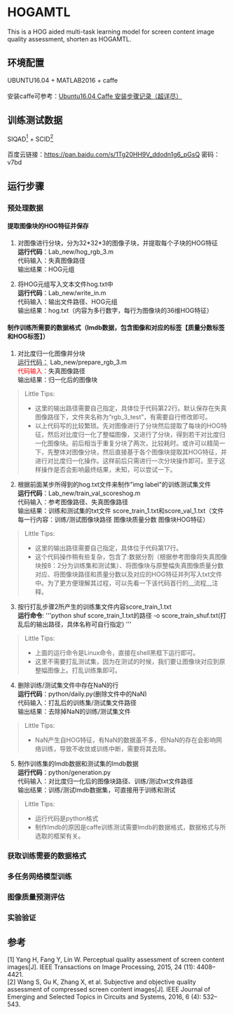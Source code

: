 # HOGAMTL
This is a HOG aided multi-task learning model for screen content image quality assessment, shorten as HOGAMTL.
## 环境配置
UBUNTU16.04 + MATLAB2016 + caffe</br>
</br>
安装caffe可参考：[Ubuntu16.04 Caffe 安装步骤记录（超详尽）](https://blog.csdn.net/yhaolpz/article/details/71375762)
## 训练测试数据
SIQAD[<sup>1</sup>](#SIQAD) + SCID[<sup>2</sup>](#SCID)</br>
</br>
百度云链接：https://pan.baidu.com/s/1Tg20HH9V_ddodn1g6_pGsQ
密码：v7bd
## 运行步骤
### 预处理数据
#### 提取图像块的HOG特征并保存

1. 对图像进行分块，分为32\*32\*3的图像子块，并提取每个子块的HOG特征</br>
__运行代码__：Lab_new/hog_rgb_3.m</br>
代码输入：失真图像路径</br>
输出结果：HOG元组

2. 将HOG元组写入文本文件hog.txt中</br>
__运行代码__：Lab_new/write_in.m</br>
代码输入：输出文件路径、HOG元组</br>
输出结果：hog.txt（内容为多行数字，每行为图像块的36维HOG特征）

#### 制作训练所需要的数据格式（lmdb数据，包含图像和对应的标签【质量分数标签和HOG标签】）

1. 对比度归一化图像并分块</br>
<abbr title="Hyper Text Markup Language">运行代码：</abbr> Lab_new/prepare_rgb_3.m</br>
<font color=red>代码输入：</font>失真图像路径</br>
输出结果：归一化后的图像块

>Little Tips:
>+ 这里的输出路径需要自己指定，具体位于代码第22行。默认保存在失真图像路径下，文件夹名称为“rgb_3_test”，有需要自行修改即可。
>+ 以上代码写的比较繁琐。先对图像进行了分块然后提取了每块的HOG特征，然后对比度归一化了整幅图像，又进行了分块，得到若干对比度归一化图像块。前后相当于重复分块了两次，比较耗时。或许可以精简一下，先整体对图像分块，然后直接基于各个图像块提取其HOG特征，并进行对比度归一化操作。这样前后只需进行一次分块操作即可。至于这样操作是否会影响最终结果，未知，可以尝试一下。

2. 根据前面某步所得到的hog.txt文件来制作"img label"的训练测试集文件</br>
__运行代码__：Lab_new/train_val_scoreshog.m</br>
代码输入：参考图像路径、失真图像路径</br>
输出结果：训练和测试集的txt文件 score_train_1.txt和score_val_1.txt（文件每一行内容：训练/测试图像块路径 图像块质量分数 图像块HOG特征）

>Little Tips:
>+ 这里的输出路径需要自己指定，具体位于代码第17行。
>+ 这个代码操作稍有些复杂，包含了:数据分割（根据参考图像将失真图像块按8：2分为训练集和测试集）、将图像块与原整幅失真图像质量分数对应、将图像块路径和质量分数以及对应的HOG特征并列写入txt文件中。为了更方便理解其过程，可以先看一下该代码首行的__流程__注释。

3. 按行打乱步骤2所产生的训练集文件内容score_train_1.txt</br>
__运行命令__: 
'''python
shuf score_train_1.txt的路径 -o score_train_shuf.txt(打乱后的输出路径，具体名称可自行指定)
'''

>Little Tips:
>+ 上面的运行命令是Linux命令，直接在shell黑框下运行即可。
>+ 这里不需要打乱测试集，因为在测试的时候，我们要让图像块对应到原整幅图像上。打乱训练集即可。

4. 删除训练/测试集文件中存在NaN的行</br>
__运行代码__：python/daily.py(删除文件中的NaN)</br>
代码输入：打乱后的训练集/测试集文件路径</br>
输出结果：去除掉NaN的训练/测试集文件</br>

>Little Tips:
>+ NaN产生自HOG特征，有NaN的数据虽不多，但NaN的存在会影响网络训练，导致不收敛或训练中断，需要将其去除。

5. 制作训练集的lmdb数据和测试集的lmdb数据</br>
__运行代码__：python/generation.py</br>
代码输入：对比度归一化后的图像块路径、训练/测试txt文件路径</br>
输出结果：训练/测试lmdb数据集，可直接用于训练和测试

>Little Tips:
>+ 运行代码是python格式
>+ 制作lmdb的原因是caffe训练测试需要lmdb的数据格式，数据格式与所选取的框架有关。

### 获取训练需要的数据格式
### 多任务网络模型训练
### 图像质量预测评估
### 实验验证
## 参考
<div id="SIQAD"></div>
[1] Yang H, Fang Y, Lin W. Perceptual quality assessment of screen content images[J]. IEEE Transactions on Image Processing, 2015, 24 (11): 4408–4421.
<div id="SCID"></div>
[2] Wang S, Gu K, Zhang X, et al. Subjective and objective quality assessment of compressed screen content images[J]. IEEE Journal of Emerging and Selected Topics in Circuits and Systems, 2016, 6 (4): 532–543.


